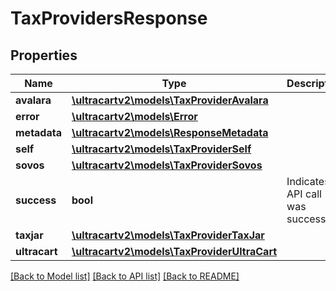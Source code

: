 # TaxProvidersResponse

## Properties
Name | Type | Description | Notes
------------ | ------------- | ------------- | -------------
**avalara** | [**\ultracartv2\models\TaxProviderAvalara**](TaxProviderAvalara.md) |  | [optional] 
**error** | [**\ultracartv2\models\Error**](Error.md) |  | [optional] 
**metadata** | [**\ultracartv2\models\ResponseMetadata**](ResponseMetadata.md) |  | [optional] 
**self** | [**\ultracartv2\models\TaxProviderSelf**](TaxProviderSelf.md) |  | [optional] 
**sovos** | [**\ultracartv2\models\TaxProviderSovos**](TaxProviderSovos.md) |  | [optional] 
**success** | **bool** | Indicates if API call was successful | [optional] 
**taxjar** | [**\ultracartv2\models\TaxProviderTaxJar**](TaxProviderTaxJar.md) |  | [optional] 
**ultracart** | [**\ultracartv2\models\TaxProviderUltraCart**](TaxProviderUltraCart.md) |  | [optional] 

[[Back to Model list]](../README.md#documentation-for-models) [[Back to API list]](../README.md#documentation-for-api-endpoints) [[Back to README]](../README.md)


